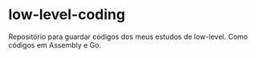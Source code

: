 # low-level-coding
Repositório para guardar códigos dos meus estudos de low-level. Como códigos em Assembly e Go.
